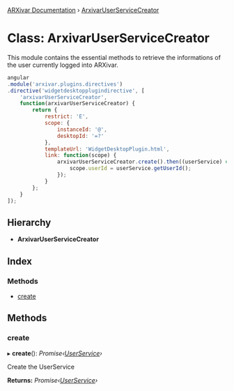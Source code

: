 [ARXivar Documentation](../globals.md) › [ArxivarUserServiceCreator](arxivaruserservicecreator.md)

# Class: ArxivarUserServiceCreator

This module contains the essential methods to retrieve the informations of the user currently logged into ARXivar.
```javascript
angular
.module('arxivar.plugins.directives')
.directive('widgetdesktopplugindirective', [
	'arxivarUserServiceCreator',
	function(arxivarUserServiceCreator) {
		return {
			restrict: 'E',
			scope: {
				instanceId: '@',
				desktopId: '=?'
			},
			templateUrl: 'WidgetDesktopPlugin.html',
			link: function(scope) {
				arxivarUserServiceCreator.create().then((userService) => {
					scope.userId = userService.getUserId();
				});
			}
		};
	}
]);
```

## Hierarchy

* **ArxivarUserServiceCreator**

## Index

### Methods

* [create](arxivaruserservicecreator.md#create)

## Methods

###  create

▸ **create**(): *Promise‹[UserService](userservice.md)›*

Create the UserService

**Returns:** *Promise‹[UserService](userservice.md)›*
